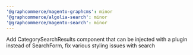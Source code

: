 ```yaml
---
'@graphcommerce/magento-graphcms': minor
'@graphcommerce/algolia-search': minor
'@graphcommerce/magento-search': minor
---
```


Add CategorySearchResults component that can be injected with a plugin instead of SearchForm, fix various styling issues with search
